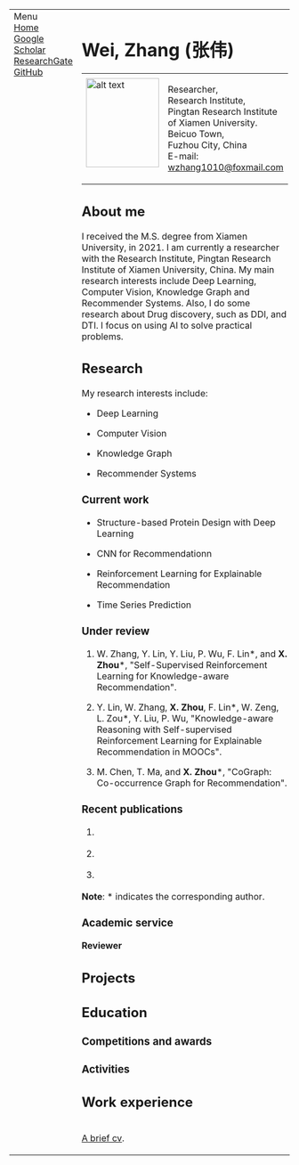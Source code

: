 <!DOCTYPE html PUBLIC "-//W3C//DTD XHTML 1.1//EN"
  "http://www.w3.org/TR/xhtml11/DTD/xhtml11.dtd">
<html xmlns="http://www.w3.org/1999/xhtml" xml:lang="en">
<head>
<meta name="generator" content="jemdoc, see http://jemdoc.jaboc.net/" />
<meta http-equiv="Content-Type" content="text/html;charset=utf-8" />
<link rel="stylesheet" href="jemdoc.css" type="text/css" />
<link rel="shortcut icon" href="favicon.ico" />
<link rel="bookmark" href="favicon.ico" type="image/x-icon"　/>
<title>Wei, Zhang (张伟)</title>
</head>
<body>
<table summary="Table for page layout." id="tlayout">
<tr valign="top">
<td id="layout-menu">
<div class="menu-category">Menu</div>
<div class="menu-item"><a href="index.html" class="current">Home</a></div>
<div class="menu-item"><a href="">Google Scholar</a></div>
<div class="menu-item"><a href="">ResearchGate</a></div>
<div class="menu-item"><a href="https://github.com/wayc1010">GitHub</a></div>
</td>
<td id="layout-content">
<div id="toptitle">
<h1>Wei, Zhang (张伟) </h1>
</div>
<table class="imgtable"><tr><td>
<a href="https://wayc1010.github.io/"><img src="photos/bio.jpg" alt="alt text" width="131px" height="160px" /></a>&nbsp;</td>
<td align="left"><p>Researcher,<br />
Research Institute,<br />
Pingtan Research Institute of Xiamen University. <br />
Beicuo Town, <br />
Fuzhou City, China <br /> 
E-mail: <a href="mailto:wzhang1010@foxmail.com">wzhang1010@foxmail.com</a></p>
</td></tr></table>
<h2>About me</h2>
<p>I received the M.S. degree from Xiamen University, in 2021. I am currently a researcher with the Research Institute, Pingtan Research Institute of Xiamen University, China. My main research interests include Deep Learning, Computer Vision, Knowledge Graph and Recommender Systems. Also, I do some research about Drug discovery, such as DDI, and DTI. I focus on using AI to solve practical problems.</p>
<h2>Research</h2>
<p>My research interests include: </p>
<ul>
<li><p>Deep Learning  </p>
</li>
<li><p>Computer Vision</p>
</li>
<li><p>Knowledge Graph</p>
</li>
<li><p>Recommender Systems</p>
</li>
</ul>
<h3>Current work</h3>
<ul>
<li><p>Structure-based Protein Design with Deep Learning</p>
</li>
<li><p>CNN for Recommendationn</p>
</li>
<li><p>Reinforcement Learning for Explainable Recommendation</p>
</li>
<li><p>Time Series Prediction</p>
</li>
</ul>
<h3>Under review</h3>
<ol>
<li><p>W. Zhang, Y. Lin, Y. Liu, P. Wu, F. Lin*, and <b>X. Zhou</b>*, "Self-Supervised Reinforcement Learning for Knowledge-aware Recommendation".</p>
</li>
<li><p>Y. Lin, W. Zhang, <b>X. Zhou</b>, F. Lin*, W. Zeng, L. Zou*, Y. Liu, P. Wu, "Knowledge-aware Reasoning with Self-supervised Reinforcement Learning for Explainable Recommendation in MOOCs".</p>
</li> 
<li><p>M. Chen, T. Ma, and <b>X. Zhou</b>*, "CoGraph: Co-occurrence Graph for Recommendation".</p>
</ol>
<h3>Recent publications </h3>
<ol>
<li><p></p>
</li>
<li><p></p>
</li>
<li><p></p>
</li>
</ol>
<p><b>Note</b>: * indicates the corresponding author.</p>

<h3>Academic service</h3>
<p><b>Reviewer</b></p>
<ul>

</ul>

<h2>Projects</h2>
<ol>

</ol>
<h2>Education</h2>

<h3>Competitions and awards</h3>
<ol>

</ol>
<h3>Activities</h3>
<ol>

</ol>
<h2>Work experience</h2>
<ol>

</ol>
<p><br />
<a href="">A brief cv</a>.</p>
</td>
</tr>
</table>
</body>
</html>
